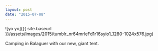 ```yaml
---
layout: post
date: "2015-07-08"
---
```


![yo yo]({{ site.baseurl }}/assets/images/2015/tumblr_nr64mrleFd1r16syio1_1280-1024x576.jpg)

Camping in Balaguer with our new, giant tent.

